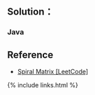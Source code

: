 

## Solution：



### Java


## Reference
* [Spiral Matrix [LeetCode]](https://leetcode.com/problems/spiral-matrix/description/)

{% include links.html %}
